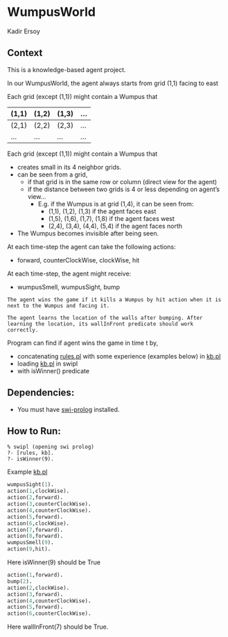 # WumpusWorld
Kadir Ersoy

## Context

This is a knowledge-based agent project.

In our WumpusWorld, the agent always starts from grid (1,1) facing to east

Each grid (except (1,1)) might contain a Wumpus that

| (1,1) | (1,2) | (1,3) | … |
| --- | --- | --- | --- |
| (2,1) |  (2,2) |  (2,3) | … |
|  … | … | … | … |

Each grid (except (1,1)) might contain a Wumpus that

- creates small in its 4 neighbor grids.
- can be seen from a grid,
    - if that grid is in the same row or column (direct view for the agent)
    - if the distance between two grids is 4 or less depending on agent’s view…
        - E.g. if the Wumpus is at grid (1,4), it can be seen from:
            - (1,1), (1,2), (1,3) if the agent faces east
            - (1,5), (1,6), (1,7), (1,8) if the agent faces west
            - (2,4), (3,4), (4,4), (5,4) if the agent faces north
- The Wumpus becomes invisible after being seen.

At each time-step the agent can take the following actions:

- forward, counterClockWise, clockWise, hit

At each time-step, the agent might receive:

- wumpusSmell, wumpusSight, bump

`The agent wins the game if it kills a Wumpus by hit action when it is next to the Wumpus and facing it.`

`The agent learns the location of the walls after bumping. After learning the location, its wallInFront predicate should work correctly.`

Program can find if agent wins the game in time t by,

- concatenating [rules.pl](./rules.pl) with some experience (examples below) in [kb.pl](./kb.pl)
- loading [kb.pl](./kb.pl) in swipl
- with isWinner() predicate

## Dependencies:
- You must have [swi-prolog](https://www.swi-prolog.org/download/stable) installed.

## How to Run:
```
% swipl (opening swi prolog)
?- [rules, kb].
?- isWinner(9).
```

Example [kb.pl](./kb.pl)

```prolog
wumpusSight(1).
action(1,clockWise).
action(2,forward).
action(3,counterClockWise).
action(4,counterClockWise).
action(5,forward).
action(6,clockWise).
action(7,forward).
action(8,forward).
wumpusSmell(9).
action(9,hit).

```

Here isWinner(9) should be True

```prolog
action(1,forward).
bump(2).
action(2,clockWise).
action(3,forward).
action(4,counterClockWise).
action(5,forward).
action(6,counterClockWise).
```

Here wallInFront(7) should be True.
